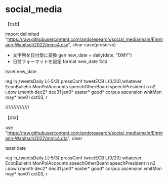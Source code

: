 # social_media

【csb】

import delimited "https://raw.githubusercontent.com/andoresearch/social_media/main/Ehrmann-Wabitsch2022/mmc4.csv", clear case(preserve)

* 文字列を日付型に変換
gen new_date = daily(date, "DMY")
* 日付フォーマットを設定
format new_date %td


tsset new_date


reg ln_tweetsDaily L(-5/3).pressConf tweetECB L(0/20).whatever    EconBulletin  MonPolAccounts speechOtherBoard speechPresident n n2 i.dow i.month dec2* dec31 jan0* easter* good* corpus ascension whitMon may* nov01 oct03, r




///////////////


【dta】

use "https://raw.githubusercontent.com/andoresearch/social_media/main/Ehrmann-Wabitsch2022/mmc4.dta", clear

tsset date


reg ln_tweetsDaily L(-5/3).pressConf tweetECB L(0/20).whatever    EconBulletin  MonPolAccounts speechOtherBoard speechPresident n n2 i.dow i.month dec2* dec31 jan0* easter* good* corpus ascension whitMon may* nov01 oct03, r

